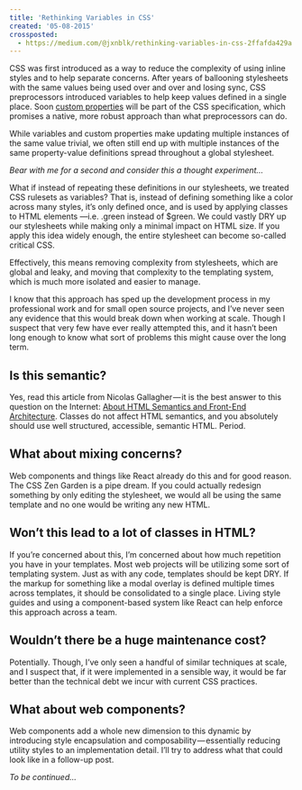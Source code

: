 ```yaml
---
title: 'Rethinking Variables in CSS'
created: '05-08-2015'
crossposted:
  - https://medium.com/@jxnblk/rethinking-variables-in-css-2ffafda429a
---
```


CSS was first introduced as a way to reduce the complexity of using inline styles and to help separate concerns. After years of ballooning stylesheets with the same values being used over and over and losing sync, CSS preprocessors introduced variables to help keep values defined in a single place. Soon [custom properties](http://dev.w3.org/csswg/css-variables/) will be part of the CSS specification, which promises a native, more robust approach than what preprocessors can do.

While variables and custom properties make updating multiple instances of the same value trivial, we often still end up with multiple instances of the same property-value definitions spread throughout a global stylesheet.

_Bear with me for a second and consider this a thought experiment…_

What if instead of repeating these definitions in our stylesheets, we treated CSS rulesets as variables? That is, instead of defining something like a color across many styles, it’s only defined once, and is used by applying classes to HTML elements —i.e. .green instead of $green. We could vastly DRY up our stylesheets while making only a minimal impact on HTML size. If you apply this idea widely enough, the entire stylesheet can become so-called critical CSS.

Effectively, this means removing complexity from stylesheets, which are global and leaky, and moving that complexity to the templating system, which is much more isolated and easier to manage.

I know that this approach has sped up the development process in my professional work and for small open source projects, and I’ve never seen any evidence that this would break down when working at scale. Though I suspect that very few have ever really attempted this, and it hasn’t been long enough to know what sort of problems this might cause over the long term.

## Is this semantic?

Yes, read this article from Nicolas Gallagher — it is the best answer to this question on the Internet: [About HTML Semantics and Front-End Architecture](http://nicolasgallagher.com/about-html-semantics-front-end-architecture/). Classes do not affect HTML semantics, and you absolutely should use well structured, accessible, semantic HTML. Period.

## What about mixing concerns?

Web components and things like React already do this and for good reason. The CSS Zen Garden is a pipe dream. If you could actually redesign something by only editing the stylesheet, we would all be using the same template and no one would be writing any new HTML.

## Won’t this lead to a lot of classes in HTML?

If you’re concerned about this, I’m concerned about how much repetition you have in your templates. Most web projects will be utilizing some sort of templating system. Just as with any code, templates should be kept DRY. If the markup for something like a modal overlay is defined multiple times across templates, it should be consolidated to a single place. Living style guides and using a component-based system like React can help enforce this approach across a team.

## Wouldn’t there be a huge maintenance cost?

Potentially. Though, I’ve only seen a handful of similar techniques at scale, and I suspect that, if it were implemented in a sensible way, it would be far better than the technical debt we incur with current CSS practices.

## What about web components?

Web components add a whole new dimension to this dynamic by introducing style encapsulation and composability — essentially reducing utility styles to an implementation detail. I’ll try to address what that could look like in a follow-up post.

_To be continued…_

